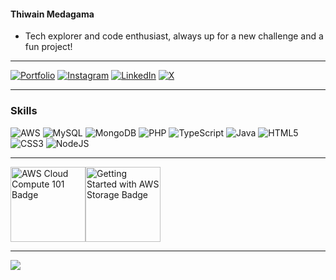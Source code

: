 
#### Thiwain Medagama

- Tech explorer and code enthusiast, always up for a new challenge and a fun project!

----
[![Portfolio](https://img.shields.io/badge/🐼-Portfolio-%23E4405F.svg?logo=Portfoliod&logoColor=white)](https://www.thiwain.com/) [![Instagram](https://img.shields.io/badge/Instagram-%23E4405F.svg?logo=Instagram&logoColor=white)](https://instagram.com/thiwain.m) [![LinkedIn](https://img.shields.io/badge/LinkedIn-%230077B5.svg?logo=linkedin&logoColor=white)](https://linkedin.com/in/thiwain-medagama) [![X](https://img.shields.io/badge/X-black.svg?logo=X&logoColor=white)](https://x.com/ThiwainM) 

----

### Skills

![AWS](https://img.shields.io/badge/AWS-%23FF9900.svg?style=for-the-badge&logo=amazon-aws&logoColor=white) ![MySQL](https://img.shields.io/badge/mysql-4479A1.svg?style=for-the-badge&logo=mysql&logoColor=white) ![MongoDB](https://img.shields.io/badge/MongoDB-%234ea94b.svg?style=for-the-badge&logo=mongodb&logoColor=white) ![PHP](https://img.shields.io/badge/php-%23777BB4.svg?style=for-the-badge&logo=php&logoColor=white) ![TypeScript](https://img.shields.io/badge/typescript-%23007ACC.svg?style=for-the-badge&logo=typescript&logoColor=white) ![Java](https://img.shields.io/badge/java-%23ED8B00.svg?style=for-the-badge&logo=openjdk&logoColor=white) ![HTML5](https://img.shields.io/badge/html5-%23E34F26.svg?style=for-the-badge&logo=html5&logoColor=white) ![CSS3](https://img.shields.io/badge/css3-%231572B6.svg?style=for-the-badge&logo=css3&logoColor=white) ![NodeJS](https://img.shields.io/badge/node.js-6DA55F?style=for-the-badge&logo=node.js&logoColor=white)

----

<div style="display: flex; align-items: center;">
    <img src="https://images.credly.com/size/340x340/images/8d67bbf4-128b-4141-b5f1-1bc61bbfbaa6/image.png" alt="AWS Cloud Compute 101 Badge" width="120px">
    <img src="https://images.credly.com/size/340x340/images/5bf37709-4b69-4cdc-9edc-af7b3370d427/image.png" alt="Getting Started with AWS Storage Badge" width="120px">
</div>

----

[![](https://visitcount.itsvg.in/api?id=Thiwain&icon=0&color=0)](https://visitcount.itsvg.in)
